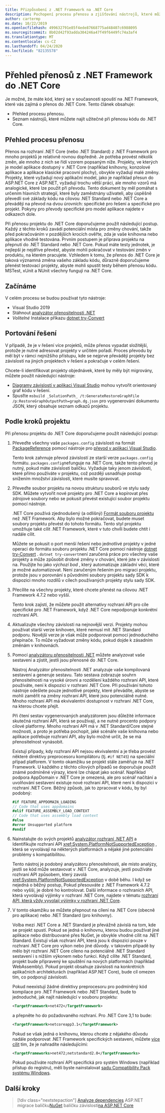 ```yaml
---
title: Přizpůsobení z .NET Framework na .NET Core
description: Pochopení procesu přenosu a zjišťování nástrojů, které můžete najít užitečné při přenosu .NET Framework projektu do .NET Core.
author: cartermp
ms.date: 10/22/2019
ms.openlocfilehash: 499632791e85f4ede87668775ad48407c6988095
ms.sourcegitcommit: 8b02d42f93adda304246a47f49f6449fc74a3af4
ms.translationtype: MT
ms.contentlocale: cs-CZ
ms.lasthandoff: 04/24/2020
ms.locfileid: "82135578"
---
```

# <a name="overview-of-porting-from-net-framework-to-net-core"></a>Přehled přenosů z .NET Framework do .NET Core

Je možné, že máte kód, který se v současnosti spouští na .NET Framework, které vás zajímá o přenos do .NET Core. Tento článek obsahuje:

* Přehled procesu přenosu.
* Seznam nástrojů, které můžete najít užitečné při přenosu kódu do .NET Core.

## <a name="overview-of-the-porting-process"></a>Přehled procesu přenosu

Přenos na rozhraní .NET Core (nebo .NET Standard) z .NET Framework pro mnoho projektů je relativně rovnou dopředně. Je potřeba provést několik změn, ale mnoho z nich se řídí vzorem popsaným níže. Projekty, ve kterých je model aplikace dostupný v .NET Core (například knihovny, konzolové aplikace a aplikace klasické pracovní plochy), obvykle vyžadují malé změny. Projekty, které vyžadují nový aplikační model, jako je například přesun do ASP.NET Core z ASP.NET, vyžadují trochu větší práci, ale mnoho vzorů má analogické, které lze použít při převodu. Tento dokument by měl pomáhat s určením hlavních strategií, které byly zaměstnány uživateli, aby úspěšně převedli své základy kódu na cílovou .NET Standard nebo .NET Core a převádějí na převod na dvou úrovních: specifické pro řešení a specifické pro projekt. Pokyny pro převody specifické pro model aplikace najdete v odkazech dole.

Při přenosu projektu do .NET Core doporučujeme použít následující postup. Každý z těchto kroků zavádí potenciální místa pro změny chování, takže před pokračováním v pozdějších krocích ověřte, zda je vaše knihovna nebo aplikace vhodně testována. Prvním postupem je příprava projektu na přepnutí do .NET Standard nebo .NET Core. Pokud máte testy jednotek, je nejlepší je nejdříve převést, abyste mohli pokračovat v testování změn v produktu, na kterém pracujete. Vzhledem k tomu, že přenos do .NET Core je taková významná změna vašeho základu kódu, důrazně doporučujeme přenést testovací projekty, abyste mohli spustit testy během přenosu kódu. MSTest, xUnit a NUnit všechny fungují na .NET Core.

## <a name="getting-started"></a>Začínáme

V celém procesu se budou používat tyto nástroje:

- Visual Studio 2019
- Stáhnout [analyzátor přenositelnosti .NET](../../standard/analyzers/portability-analyzer.md)
- _Volitelné_ Instalace příkazu [dotnet try-Convert](https://github.com/dotnet/try-convert)

## <a name="porting-a-solution"></a>Portování řešení

V případě, že je v řešení více projektů, může přenos vypadat složitější, protože je nutné adresovat projekty v určitém pořadí. Proces převodu by měl být v rámci nejnižšího přístupu, kde se nejprve převádějí projekty bez závislostí na jiných projektech v řešení a pokračuje v celém řešení.

Chcete-li identifikovat projekty objednávek, které by měly být migrovány, můžete použít následující nástroje:

- [Diagramy závislostí v aplikaci Visual Studio](/visualstudio/modeling/create-layer-diagrams-from-your-code) mohou vytvořit orientovaný graf kódu v řešení.
- Spusťte `msbuild _SolutionPath_ /t:GenerateRestoreGraphFile /p:RestoreGraphOutputPath=graph.dg.json` pro vygenerování dokumentu JSON, který obsahuje seznam odkazů projektu.

## <a name="per-project-steps"></a>Podle kroků projektu

Při přenosu projektu do .NET Core doporučujeme použít následující postup:

1. Převeďte všechny vaše `packages.config` závislosti na formát [PackageReference](/nuget/consume-packages/package-references-in-project-files) pomocí nástroje pro [převod v aplikaci Visual Studio](/nuget/consume-packages/migrate-packages-config-to-package-reference).

   Tento krok zahrnuje převod závislostí ze starší verze `packages.config` formátu. `packages.config`nefunguje na .NET Core, takže tento převod je nutný, pokud máte závislosti balíčku. Vyžaduje taky jenom závislosti, které přímo používáte v projektu, což později usnadňuje postup snížením množství závislostí, které musíte spravovat.

1. Převeďte soubor projektu na novou strukturu souborů ve stylu sady SDK. Můžete vytvořit nové projekty pro .NET Core a kopírovat přes zdrojové soubory nebo se pokusit převést existující soubor projektu pomocí nástroje.

   .NET Core používá zjednodušený (a odlišný) [Formát souboru projektu](../tools/csproj.md) než .NET Framework. Aby bylo možné pokračovat, budete muset soubory projektu převést do tohoto formátu. Tento styl projektu umožňuje také cílit .NET Framework, které v tuto chvíli budete chtít i nadále cílit.

   Můžete se pokusit o port menší řešení nebo jednotlivé projekty v jedné operaci do formátu souboru projektu .NET Core pomocí nástroje [dotnet try-Convert](https://github.com/dotnet/try-convert) . `dotnet try-convert`není zaručená práce pro všechny vaše projekty a může způsobit drobné změny v chování, které jste v závislosti na. Použijte ho jako _výchozí bod_ , který automatizuje základní věci, které je možné automatizovat. Není zaručeným řešením pro migraci projektu, protože jsou v porovnání s původními soubory projektu sady SDK k dispozici mnoho rozdílů v cílech používaných projekty stylu sady SDK.

1. Přecílíte na všechny projekty, které chcete přenést na cílovou .NET Framework 4.7.2 nebo vyšší.

   Tento krok zajistí, že můžete použít alternativy rozhraní API pro cíle specifické pro .NET Framework, když .NET Core nepodporuje konkrétní rozhraní API.

1. Aktualizujte všechny závislosti na nejnovější verzi. Projekty mohou používat starší verze knihoven, které nemusí mít .NET Standard podporu. Novější verze je však může podporovat pomocí jednoduchého přepínače. To může vyžadovat změny kódu, pokud dojde k zásadním změnám v knihovnách.

1. Pomocí [analyzátoru přenositelnosti .NET](../../standard/analyzers/portability-analyzer.md) můžete analyzovat vaše sestavení a zjistit, jestli jsou přenosné do .NET Core.

   Nástroj Analyzátor přenositelnosti .NET analyzuje vaše kompilovaná sestavení a generuje sestavu. Tato sestava zobrazuje souhrn přenositelnosti na vysoké úrovni a rozdělení každého rozhraní API, které používáte, není k dispozici v rozhraní .NET Core. Při používání tohoto nástroje odešlete pouze jednotlivé projekty, které převádíte, abyste se mohli zaměřit na změny rozhraní API, které jsou potenciálně nutné. Mnoho rozhraní API má ekvivalentní dostupnost v rozhraní .NET Core, na kterou chcete přejít.

   Při čtení sestav vygenerovaných analyzátorem jsou důležité informace skutečná rozhraní API, která se používají, a ne nutně procento podpory cílové platformy. Mnoho rozhraní API má v .NET Standard/Core stejné možnosti, a proto je potřeba pochopit, jaké scénáře vaše knihovna nebo aplikace potřebuje rozhraní API, aby bylo možné určit, že se má přenositelnost vynásobit.

   Existují případy, kdy rozhraní API nejsou ekvivalentní a je třeba provést některé direktivy preprocesoru kompilátoru (tj. `#if NET45`) na speciální případ platforem. V tomto okamžiku se projekt stále zaměřuje na .NET Framework. U každého z těchto cílových případů se doporučuje použít známé podmíněné výrazy, které lze chápat jako scénář.  Například podpora AppDomain v .NET Core je omezená, ale pro scénář načítání a uvolňování sestavení existuje nové rozhraní API, které není k dispozici v rozhraní .NET Core. Běžný způsob, jak to zpracovat v kódu, by byl podobný:

   ```csharp
   #if FEATURE_APPDOMAIN_LOADING
   // Code that uses appdomains
   #elif FEATURE_ASSEMBLY_LOAD_CONTEXT
   // Code that uses assembly load context
   #else
   #error Unsupported platform
   #endif
   ```

1. Nainstalujte do svých projektů [analyzátor rozhraní .NET API](../../standard/analyzers/api-analyzer.md) a Identifikujte rozhraní API <xref:System.PlatformNotSupportedException> , která se vyvolávají na některých platformách a nějaké jiné potenciální problémy s kompatibilitou.

   Tento nástroj je podobný analyzátoru přenositelnosti, ale místo analýzy, jestli se kód může sestavovat v .NET Core, analyzuje, jestli používáte rozhraní API způsobem, který zavolá <xref:System.PlatformNotSupportedException> v době běhu. I když se nejedná o běžný postup, Pokud přesouváte z .NET Framework 4.7.2 nebo vyšší, je dobré ho kontrolovat. Další informace o rozhraních API, která vyvolávají výjimky v rozhraní .NET Core, najdete v tématu [rozhraní API, která vždy vyvolají výjimky v rozhraní .NET Core](../compatibility/unsupported-apis.md).

1. V tomto okamžiku se můžete přepnout na cílení na .NET Core (obecně pro aplikace) nebo .NET Standard (pro knihovny).

   Volba mezi .NET Core a .NET Standard je převážně závislá na tom, kde se projekt spustí. Pokud se jedná o knihovnu, kterou budou používat jiné aplikace nebo distribuované přes NuGet, je obvykle vhodné cílit na .NET Standard. Existují však rozhraní API, která jsou k dispozici pouze v rozhraní .NET Core pro výkon nebo jiné důvody. v takovém případě by mělo být rozhraní .NET Core cíleno na potenciálně .NET Standard sestavení i s nižším výkonem nebo funkci. Když cílíte .NET Standard, projekt bude připravený ke spuštění na nových platformách (například WebAssembly). Pokud projekt obsahuje závislosti na konkrétních aplikačních architekturách (například ASP.NET Core), bude cíl omezen tím, co podporují závislosti.

   Pokud neexistují žádné direktivy preprocesoru pro podmíněný kód kompilace pro .NET Framework nebo .NET Standard, bude to jednoduché, jak najít následující v souboru projektu:

   ```xml
   <TargetFramework>net472</TargetFramework>
   ```

   a přepněte ho do požadovaného rozhraní. Pro .NET Core 3,1 to bude:

   ```xml
   <TargetFramework>netcoreapp3.1</TargetFramework>
   ```

   Pokud se však jedná o knihovnu, kterou chcete z nějakého důvodu nadále podporovat .NET Framework specifických sestavení, můžete [více cílit](../../standard/library-guidance/cross-platform-targeting.md) tím, že je nahradíte následujícími:

   ```xml
   <TargetFrameworks>net472;netstandard2.0</TargetFrameworks>
   ```

   Pokud používáte rozhraní API specifická pro systém Windows (například přístup do registru), měli byste nainstalovat [sadu Compatibility Pack systému Windows](./windows-compat-pack.md).

## <a name="next-steps"></a>Další kroky

>[!div class="nextstepaction"]
>[Analyze dependencies](third-party-deps.md)
>ASP.NET migrace balíčku[NuGet](../deploying/creating-nuget-packages.md)
>balíčku závislostí[na ASP.NET Core](/aspnet/core/migration/proper-to-2x)
